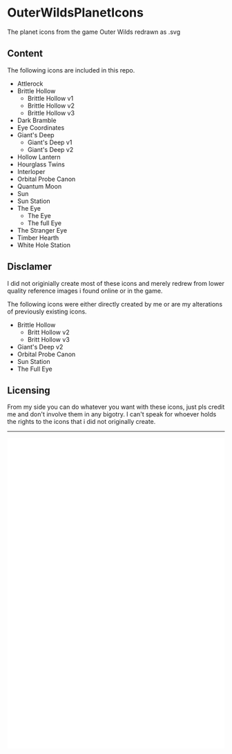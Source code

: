 # OuterWildsPlanetIcons
The planet icons from the game Outer Wilds redrawn as .svg

## Content
The following icons are included in this repo.

- Attlerock
- Brittle Hollow
  - Brittle Hollow v1 
  - Brittle Hollow v2 
  - Brittle Hollow v3 
- Dark Bramble
- Eye Coordinates
- Giant's Deep
  - Giant's Deep v1
  - Giant's Deep v2
- Hollow Lantern
- Hourglass Twins
- Interloper
- Orbital Probe Canon
- Quantum Moon
- Sun
- Sun Station
- The Eye
  -  The Eye
  -  The full Eye
- The Stranger Eye
- Timber Hearth
- White Hole Station

## Disclamer
I did not originially create most of these icons and merely redrew from lower quality reference images i found online or in the game.

The following icons were either directly created by me or are my alterations of previously existing icons.

- Brittle Hollow
  - Britt Hollow v2 
  - Britt Hollow v3 
- Giant's Deep v2
- Orbital Probe Canon
- Sun Station
- The Full Eye

## Licensing
From my side you can do whatever you want with these icons, just pls credit me and don't involve them in any bigotry.
I can't speak for whoever holds the rights to the icons that i did not originally create.

---

![Timber Hearth Icon](https://github.com/RiosDeterioratingMentalHealth/OuterWildsPlanetIcons/blob/main/timber-hearth/timberhearth.png?raw=true)
